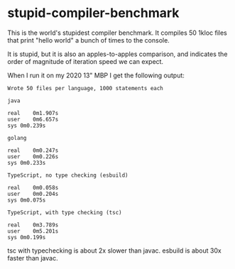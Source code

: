 # stupid-compiler-benchmark

This is the world's stupidest compiler benchmark. It compiles 50 1kloc files that print "hello world" a bunch of times to the console.

It is stupid, but it is also an apples-to-apples comparison, and indicates the order of magnitude of iteration speed we can expect.

When I run it on my 2020 13" MBP I get the following output:

```
Wrote 50 files per language, 1000 statements each

java

real	0m1.907s
user	0m6.657s
sys	0m0.239s

golang

real	0m0.247s
user	0m0.226s
sys	0m0.233s

TypeScript, no type checking (esbuild)

real	0m0.058s
user	0m0.204s
sys	0m0.075s

TypeScript, with type checking (tsc)

real	0m3.789s
user	0m5.201s
sys	0m0.199s
```

tsc with typechecking is about 2x slower than javac. esbuild is about 30x faster than javac.
